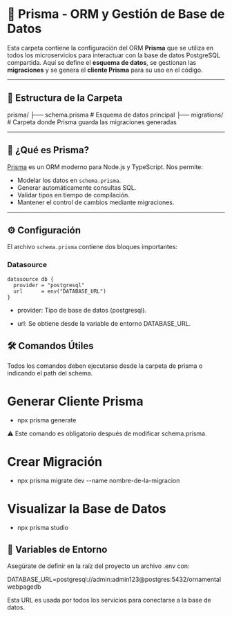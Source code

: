 # 🧬 Prisma - ORM y Gestión de Base de Datos

Esta carpeta contiene la configuración del ORM **Prisma** que se utiliza en todos los microservicios para interactuar con la base de datos PostgreSQL compartida. Aquí se define el **esquema de datos**, se gestionan las **migraciones** y se genera el **cliente Prisma** para su uso en el código.

---

## 📁 Estructura de la Carpeta
prisma/
├── schema.prisma # Esquema de datos principal
├── migrations/ # Carpeta donde Prisma guarda las migraciones generadas


---

## 🧪 ¿Qué es Prisma?

[Prisma](https://www.prisma.io/) es un ORM moderno para Node.js y TypeScript. Nos permite:

- Modelar los datos en `schema.prisma`.
- Generar automáticamente consultas SQL.
- Validar tipos en tiempo de compilación.
- Mantener el control de cambios mediante migraciones.

---

## ⚙️ Configuración

El archivo `schema.prisma` contiene dos bloques importantes:

### Datasource

```prisma
datasource db {
  provider = "postgresql"
  url      = env("DATABASE_URL")
}
```

- provider: Tipo de base de datos (postgresql).

- url: Se obtiene desde la variable de entorno DATABASE_URL.

## 🛠️ Comandos Útiles

Todos los comandos deben ejecutarse desde la carpeta de prisma o indicando el path del schema.

# Generar Cliente Prisma

- npx prisma generate

⚠️ Este comando es obligatorio después de modificar schema.prisma.

# Crear Migración

- npx prisma migrate dev --name nombre-de-la-migracion    

# Visualizar la Base de Datos

- npx prisma studio

## 🧪 Variables de Entorno

Asegúrate de definir en la raíz del proyecto un archivo .env con:

DATABASE_URL=postgresql://admin:admin123@postgres:5432/ornamentalwebpagedb

Esta URL es usada por todos los servicios para conectarse a la base de datos.